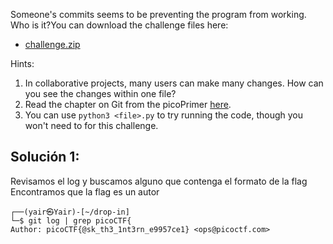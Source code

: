 Someone's commits seems to be preventing the program from working. Who is it?You can download the challenge files here:

- [challenge.zip](https://artifacts.picoctf.net/c_titan/73/challenge.zip)

Hints:
1. In collaborative projects, many users can make many changes. How can you see the changes within one file?
2. Read the chapter on Git from the picoPrimer [here](https://primer.picoctf.org/#_git_version_control).
3. You can use `python3 <file>.py` to try running the code, though you won't need to for this challenge.

## Solución 1:
Revisamos el log y buscamos alguno que contenga el formato de la flag
Encontramos que la flag es un autor
```
┌──(yair㉿Yair)-[~/drop-in]
└─$ git log | grep picoCTF{
Author: picoCTF{@sk_th3_1nt3rn_e9957ce1} <ops@picoctf.com>
```
